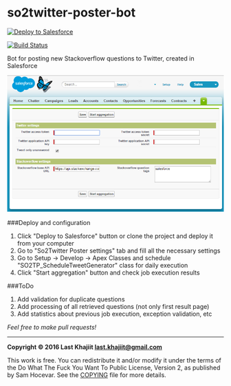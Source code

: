 # so2twitter-poster-bot

<a href="https://githubsfdeploy.herokuapp.com/?owner=last-khajiit&repo=so2twitter-poster-bot">
  <img alt="Deploy to Salesforce"
       src="https://raw.githubusercontent.com/afawcett/githubsfdeploy/master/src/main/webapp/resources/img/deploy.png">
</a>

[![Build Status](https://travis-ci.org/last-khajiit/so2twitter-poster-bot.svg?branch=master)](https://travis-ci.org/last-khajiit/so2twitter-poster-bot) 

Bot for posting new Stackoverflow questions to Twitter, created in Salesforce

![Screenshot](settings-page.png)

###Deploy and configuration 
1. Click "Deploy to Salesforce" button or clone the project and deploy it from your computer
2. Go to "So2Twitter Poster settings" tab and fill all the necessary settings 
3. Go to Setup -> Develop -> Apex Classes and schedule "SO2TP_ScheduleTweetGenerator" class for daily execution
4. Click "Start aggregation" button and check job execution results

###ToDo
1. Add validation for duplicate questions
2. Add processing of all retrieved questions (not only first result page)
3. Add statistics about previous job execution, exception validation, etc


*Feel free to make pull requests!*


---

**Copyright © 2016 Last Khajiit <last.khajiit@gmail.com>**

This work is free. You can redistribute it and/or modify it under the
terms of the Do What The Fuck You Want To Public License, Version 2,
as published by Sam Hocevar. See the [COPYING](copying.txt) file for more details.
